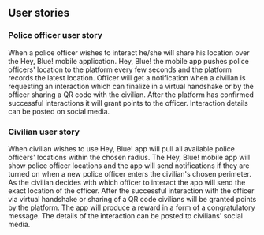 ## User stories

### Police officer user story
When a police officer wishes to interact he/she will share his location over the Hey, Blue! mobile application.
Hey, Blue! the mobile app pushes police officers' location to the platform every few seconds and the platform records the latest location.
Officer will get a notification when a civilian is requesting an interaction which can finalize in a virtual handshake or by the officer sharing a QR code with the civilian.
After the platform has confirmed successful interactions it will grant points to the officer.
Interaction details can be posted on social media.

### Civilian user story
When civilian wishes to use Hey, Blue! app will pull all available police officers' locations within the chosen radius.
The Hey, Blue! mobile app will show police officer locations and the app will send notifications if they are turned on when a new police officer enters the civilian's chosen perimeter.
As the civilian decides with which officer to interact the app will send the exact location of the officer.
After the successful interaction with the officer via virtual handshake or sharing of a QR code civilians will be granted points by the platform.
The app will produce a reward in a form of a congratulatory message. The details of the interaction can be posted to civilians' social media.
